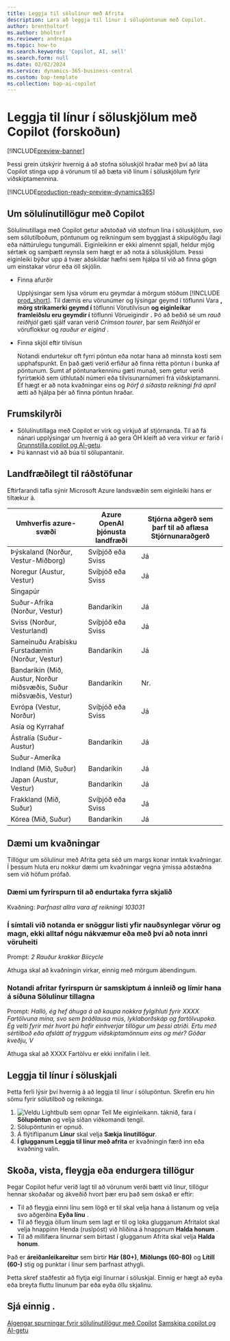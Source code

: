 ```yaml
---
title: Leggja til sölulínur með Afrita
description: Læra að leggja til línur í sölupöntunum með Copilot.
author: brentholtorf
ms.author: bholtorf
ms.reviewer: andreipa
ms.topic: how-to
ms.search.keywords: 'Copilot, AI, sell'
ms.search.form: null
ms.date: 02/02/2024
ms.service: dynamics-365-business-central
ms.custom: bap-template
ms.collection: bap-ai-copilot
---
```


# Leggja til línur í söluskjölum með Copilot (forskoðun)

[!INCLUDE[preview-banner](includes/preview-banner.md)]

Þessi grein útskýrir hvernig á að stofna söluskjöl hraðar með því að láta Copilot stinga upp á vörunum til að bæta við línum í söluskjölum fyrir viðskiptamennina.

[!INCLUDE[production-ready-preview-dynamics365](includes/production-ready-preview-dynamics365.md)]

## Um sölulínutillögur með Copilot

Sölulínutillaga með Copilot getur aðstoðað við stofnun lína í söluskjölum, svo sem sölutilboðum, pöntunum og reikningum sem byggjast á skipulögðu ílagi eða náttúrulegu tungumáli. Eiginleikinn er ekki almennt spjall, heldur mjög sértæk og samþætt reynsla sem hægt er að nota á söluskjölum. Þessi eiginleiki býður upp á tvær aðskildar hæfni sem hjálpa til við að finna gögn um einstakar vörur eða öll skjölin.

* Finna afurðir

  Upplýsingar sem lýsa vörum eru geymdar á mörgum stöðum [!INCLUDE [prod_short](includes/prod_short.md)]. Til dæmis eru vörunúmer og lýsingar geymd í töflunni Vara **, mörg strikamerki geymd í** töflunni Vörutilvísun **og eiginleikar framleiðslu eru geymdir í** töflunni Vörueigindir **.**  Þó að beðið sé um *rauð reiðhjól* gæti sjálf varan verið *Crimson tourer*, þar sem *Reiðhjól* er vöruflokkur og *rauður er eigind* .

* Finna skjöl eftir tilvísun

  Notandi endurtekur oft fyrri pöntun eða notar hana að minnsta kosti sem upphafspunkt. En það gæti verið erfiður að finna rétta pöntun í bunka af pöntunum. Sumt af pöntunarkenninu gæti munað, sem getur verið fyrirtækið sem úthlutaði númeri eða tilvísunarnúmeri frá viðskiptamanni. Ef hægt er að nota kvaðningar eins og *Þörf á síðasta reikningi frá apríl* ætti að hjálpa þér að finna pöntun hraðar.

## Frumskilyrði

* Sölulínutillaga með Copilot er virk og virkjuð af stjórnanda. Til að fá nánari upplýsingar um hvernig á að gera ÓH kleift að vera virkur er farið í [Grunnstilla copilot og AI-getu](enable-ai.md).
* Þú kannast við að búa til sölupantanir.

## Landfræðilegt til ráðstöfunar

Eftirfarandi tafla sýnir Microsoft Azure landsvæðin sem eiginleiki hans er tiltækur á.

|Umhverfis azure-svæði  |Azure OpenAI þjónusta landfræði   |Stjórna aðgerð sem þarf til að aflæsa Stjórnunaraðgerð  |
|---------|---------|---------|
|Þýskaland (Norður, Vestur-Miðborg)     | Svíþjóð eða Sviss        |  Já       |
|Noregur (Austur, Vestur)     | Svíþjóð eða Sviss        | Já     |
|Singapúr     |         |         |
|Suður-Afríka (Norður, Vestur)     |   Bandaríkin      |   Já      |
|Sviss (Norður, Vesturland)     |  Svíþjóð eða Sviss       |    Já     |
|Sameinuðu Arabísku Furstadæmin (Norður, Vestur)     |    Bandaríkin     |   Já     |
|Bandaríkin (Mið, Austur, Norður miðsvæðis, Suður miðsvæðis, Vestur)     |   Bandaríkin      |   Nr.      |
|Evrópa (Vestur, Norður)     |   Svíþjóð eða Sviss      |   Já      |
|Asía og Kyrrahaf     |         |         |
|Ástralía (Suður-Austur)     |   Bandaríkin      |    Já     |
|Suður-Ameríka     |         |         |
|Indland (Mið, Suður)     |    Bandaríkin     |   Já      |
|Japan (Austur, Vestur)     |    Bandaríkin     |    Já     |
|Frakkland (Mið, Suður)     |    Svíþjóð eða Sviss     |    Já     |
|Kórea (Mið, Suður)     |    Bandaríkin     |    Já     |

## Dæmi um kvaðningar

Tillögur um sölulínur með Afrita geta séð um margs konar inntak kvaðningar. Í þessum hluta eru nokkur dæmi um kvaðningar vegna ýmissa aðstæðna sem við höfum prófað.

### Dæmi um fyrirspurn til að endurtaka fyrra skjalið

Kvaðning: *Þarfnast allra vara af reikningi 103031*

### Í símtali við notanda er snöggur listi yfir nauðsynlegar vörur og magn, ekki alltaf nógu nákvæmur eða með því að nota innri vöruheiti

Prompt: *2 Rauður krakkar Biicycle*

Athuga skal að kvaðningin virkar, einnig með mörgum ábendingum.

### Notandi afritar fyrirspurn úr samskiptum á innleið og límir hana á síðuna Sölulínur tillagna

Prompt: *Halló, ég hef áhuga á að kaupa nokkra fylgihluti fyrir XXXX Fartölvuna mína, svo sem þráðlausa mús, lyklaborðskáp og fartölvupoka. Ég velti fyrir mér hvort þú hafir einhverjar tillögur um þessi atriði. Ertu með sértilboð eða afslátt af tryggum viðskiptamönnum eins og mér? Góðar kveðju, V*

Athuga skal að XXXX Fartölvu er ekki innifalin í leit.

## Leggja til línur í söluskjali

Þetta ferli lýsir því hvernig á að leggja til línur í sölupöntun. Skrefin eru hin sömu fyrir sölutilboð og reikninga.

1.  ![Veldu Lightbulb sem opnar Tell Me eiginleikann.](media/ui-search/search_small.png "Segðu mér hvað þú vilt gera") táknið, fara í **Sölupöntun** og velja síðan viðkomandi tengil.
1. Sölupöntunin er opnuð.
1. Á flýtiflipanum **Línur** skal velja **Sækja línutillögur**.
1.  **Í glugganum Leggja til línur með afrita** er kvaðningin færð inn eða kvaðning valin.

## Skoða, vista, fleygja eða endurgera tillögur

Þegar Copilot hefur verið lagt til að vörunum verði bætt við línur, tillögur hennar skoðaðar og ákveðið hvort þær eru það sem óskað er eftir:

* Til að fleygja einni línu sem lögð er til skal velja hana á listanum og velja svo aðgerðina **Eyða línu** .
* Til að fleygja öllum línum sem lagt er til og loka glugganum Afritalot skal velja hnappinn Henda (ruslpóst) við hliðina á hnappnum **Halda honum** .
* Til að millifæra línurnar sem birtast í glugganum Afrita skal velja **Halda honum**. 

Það er **áreiðanleikareitur** sem birtir **Hár (80+)**, **Miðlungs (60-80)** og **Lítill (60-)** stig og punktar í línur sem þarfnast athygli.

Þetta skref staðfestir að flytja eigi línurnar í söluskjal. Einnig er hægt að eyða eða breyta fluttu línunum þar eða eyða öllu skjalinu.

## Sjá einnig .

[Algengar spurningar fyrir sölulínutillögur með Copilot](faq-sales-suggest-sales-lines-with-copilot.md)
[Samskipa copilot og AI-getu](enable-ai.md)
